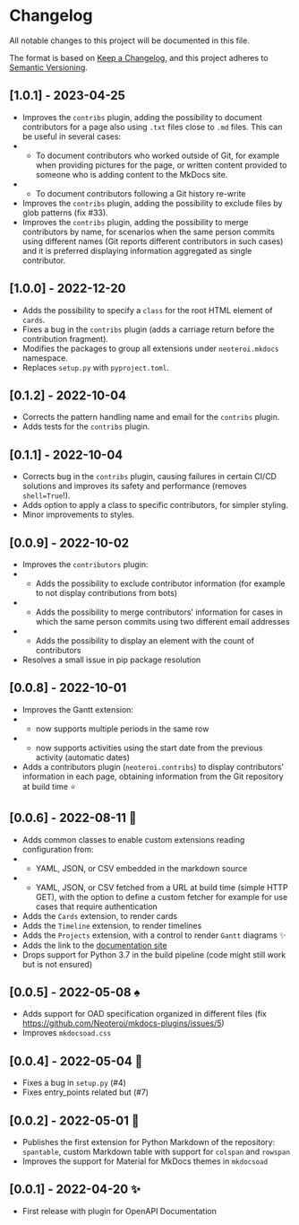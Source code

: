 # Changelog

All notable changes to this project will be documented in this file.

The format is based on [Keep a Changelog](https://keepachangelog.com/en/1.0.0/),
and this project adheres to [Semantic Versioning](https://semver.org/spec/v2.0.0.html).

## [1.0.1] - 2023-04-25
- Improves the `contribs` plugin, adding the possibility to document
  contributors for a page also using `.txt` files close to `.md` files. This
  can be useful in several cases:
- - To document contributors who worked outside of Git, for example when providing
    pictures for the page, or written content provided to someone who is
    adding content to the MkDocs site.
- - To document contributors following a Git history re-write
- Improves the `contribs` plugin, adding the possibility to exclude files by
  glob patterns (fix #33).
- Improves the `contribs` plugin, adding the possibility to merge contributors
  by name, for scenarios when the same person commits using different names
  (Git reports different contributors in such cases) and it is preferred
  displaying information aggregated as single contributor.

## [1.0.0] - 2022-12-20
- Adds the possibility to specify a `class` for the root HTML element of `cards`.
- Fixes a bug in the `contribs` plugin (adds a carriage return before the
  contribution fragment).
- Modifies the packages to group all extensions under `neoteroi.mkdocs` namespace.
- Replaces `setup.py` with `pyproject.toml`.

## [0.1.2] - 2022-10-04
- Corrects the pattern handling name and email for the `contribs` plugin.
- Adds tests for the `contribs` plugin.

## [0.1.1] - 2022-10-04
- Corrects bug in the `contribs` plugin, causing failures in certain CI/CD
  solutions and improves its safety and performance (removes `shell=True`!).
- Adds option to apply a class to specific contributors, for simpler styling.
- Minor improvements to styles.

## [0.0.9] - 2022-10-02
- Improves the `contributors` plugin:
- - Adds the possibility to exclude contributor information (for example to not display
    contributions from bots)
- - Adds the possibility to merge contributors' information
    for cases in which the same person commits using two different email addresses
- - Adds the possibility to display an element with the count of contributors
- Resolves a small issue in pip package resolution

## [0.0.8] - 2022-10-01
- Improves the Gantt extension:
- - now supports multiple periods in the same row
- - now supports activities using the start date from the previous activity (automatic dates)
- Adds a contributors plugin (`neoteroi.contribs`) to display contributors'
  information in each page, obtaining information from the Git repository at
  build time :star:

## [0.0.6] - 2022-08-11 :gem:
- Adds common classes to enable custom extensions reading configuration from:
- - YAML, JSON, or CSV embedded in the markdown source
- - YAML, JSON, or CSV fetched from a URL at build time (simple HTTP GET), with the
    option to define a custom fetcher for example for use cases that require
    authentication
- Adds the `Cards` extension, to render cards
- Adds the `Timeline` extension, to render timelines
- Adds the `Projects` extension, with a control to render `Gantt` diagrams :sparkles:
- Adds the link to the [documentation site](https://www.neoteroi.dev/mkdocs-plugins/)
- Drops support for Python 3.7 in the build pipeline (code might still work but is not ensured)

## [0.0.5] - 2022-05-08 :spades:
- Adds support for OAD specification organized in different files
  (fix https://github.com/Neoteroi/mkdocs-plugins/issues/5)
- Improves `mkdocsoad.css`

## [0.0.4] - 2022-05-04 :pill:
- Fixes a bug in `setup.py` (#4)
- Fixes entry_points related but (#7)

## [0.0.2] - 2022-05-01 :cake:

- Publishes the first extension for Python Markdown of the repository:
  `spantable`, custom Markdown table with support for `colspan` and `rowspan`
- Improves the support for Material for MkDocs themes in `mkdocsoad`

## [0.0.1] - 2022-04-20 :sparkles:

- First release with plugin for OpenAPI Documentation
